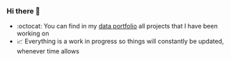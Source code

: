 ### Hi there 👋


- :octocat: You can find in my [data portfolio](https://lanhoang82.github.io/LanHoang.github.io/) all projects that I have been working on
- :chart_with_upwards_trend: Everything is a work in progress so things will constantly be updated, whenever time allows

